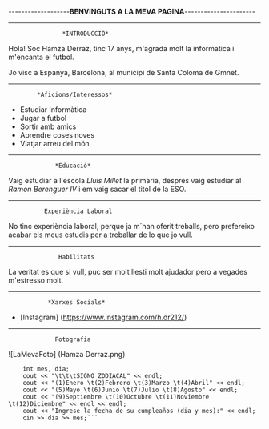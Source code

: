 -------------------**BENVINGUTS A LA MEVA PAGINA**----------------------
____________________________________________________________________   
		       	   *INTRODUCCIÓ*
Hola! Soc Hamza Derraz, tinc 17 anys, m'agrada molt la informatica i m'encanta el futbol.

Jo visc a Espanya, Barcelona, al municipi de Santa Coloma de Gmnet.
____________________________________________________________________
			*Aficions/Interessos* 
- Estudiar Informàtica
- Jugar a futbol
- Sortir amb amics
- Aprendre coses noves
- Viatjar arreu del món
_____________________________________________________________________
			     *Educació*
Vaig estudiar a l'escola *Lluis Millet* la primaria, desprès vaig estudiar
al *Ramon Berenguer IV* i em vaig sacar el titol de la ESO.
______________________________________________________________________
			  Experiència Laboral
No tinc experiència laboral, perque ja m´han oferit treballs, pero prefereixo
acabar els meus estudis per a treballar de lo que jo vull.
______________________________________________________________________
			      Habilitats
La veritat es que si vull, puc ser molt llesti molt ajudador pero a vegades
 m'estresso molt.
_______________________________________________________________________
			   *Xarxes Socials*
- [Instagram] (https://www.instagram.com/h.dr212/)
_______________________________________________________________________
			     Fotografia
 ![LaMevaFoto] (Hamza Derraz.png)

```int main() {
    int mes, dia;
    cout << "\t\t\tSIGNO ZODIACAL" << endl;
    cout << "(1)Enero \t(2)Febrero \t(3)Marzo \t(4)Abril" << endl;
    cout << "(5)Mayo \t(6)Junio \t(7)Julio \t(8)Agosto" << endl;
    cout << "(9)Septiembre \t(10)Octubre \t(11)Noviembre \t(12)Diciembre" << endl << endl;
    cout << "Ingrese la fecha de su cumpleaños (dia y mes):" << endl;
    cin >> dia >> mes;```

